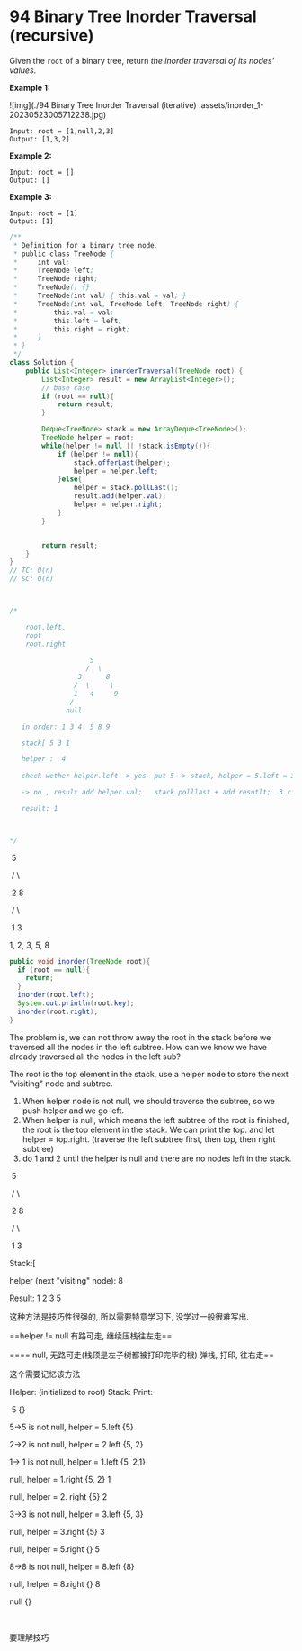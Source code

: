 # 94 Binary Tree Inorder Traversal (recursive)

Given the `root` of a binary tree, return *the inorder traversal of its nodes' values*.

 

**Example 1:**

![img](./94 Binary Tree Inorder Traversal (iterative) .assets/inorder_1-20230523005712238.jpg)

```
Input: root = [1,null,2,3]
Output: [1,3,2]
```

**Example 2:**

```
Input: root = []
Output: []
```

**Example 3:**

```
Input: root = [1]
Output: [1]
```



```java
/**
 * Definition for a binary tree node.
 * public class TreeNode {
 *     int val;
 *     TreeNode left;
 *     TreeNode right;
 *     TreeNode() {}
 *     TreeNode(int val) { this.val = val; }
 *     TreeNode(int val, TreeNode left, TreeNode right) {
 *         this.val = val;
 *         this.left = left;
 *         this.right = right;
 *     }
 * }
 */
class Solution {
    public List<Integer> inorderTraversal(TreeNode root) {
        List<Integer> result = new ArrayList<Integer>();
        // base case
        if (root == null){
            return result;
        }

        Deque<TreeNode> stack = new ArrayDeque<TreeNode>();
        TreeNode helper = root;
        while(helper != null || !stack.isEmpty()){
            if (helper != null){
                stack.offerLast(helper);
                helper = helper.left;
            }else{
                helper = stack.pollLast();
                result.add(helper.val);
                helper = helper.right;
            }
        }


        return result;
    }
}
// TC: O(n)
// SC: O(n)



/*

    root.left,
    root
    root.right

                    5
                   /  \ 
                 3      8
                /  \     \  
                1   4     9 
               / 
              null 

   in order: 1 3 4  5 8 9

   stack[ 5 3 1 

   helper :  4
 
   check wether helper.left -> yes  put 5 -> stack, helper = 5.left = 3

   -> no , result add helper.val;   stack.polllast + add resutlt;  3.right;

   result: 1 



*/
```



​					5

​				 /	\

​				2		8

​			   / \

​			  1	3



1, 2, 3, 5, 8

```java
public void inorder(TreeNode root){
  if (root == null){
    return;
  }
  inorder(root.left);
  System.out.println(root.key);
  inorder(root.right);
}
```



The problem is, we can not throw away the root in the stack before we traversed all the nodes in the left subtree. How can we know we have already traversed all the nodes in the left sub?



The root is the top element in the stack, use a helper node to store the next "visiting" node and subtree.

1. When helper node is not null, we should traverse the subtree, so we push helper and we go left.
2. When helper is null, which means the left subtree of the root is finished, the root is the top element in the stack. We can print the top. and let helper = top.right. (traverse the left subtree first, then top, then right subtree)
3. do 1 and 2 until the helper is null and there are no nodes left in the stack.

​					5

​				 /	 \

​			  2		 8

​			/  \

​	   1      3



Stack:[ 

helper (next "visiting" node): 8

Result: 1 2 3 5



这种方法是技巧性很强的, 所以需要特意学习下, 没学过一般很难写出.



==helper != null 有路可走, 继续压栈往左走==

==== null, 无路可走(栈顶是左子树都被打印完毕的根) 弹栈, 打印, 往右走==

这个需要记忆该方法



Helper: (initialized to root)										Stack:											Print:

​				5																		{}

5->5 is not null, helper = 5.left									{5}

2->2 is not null, helper = 2.left									{5, 2}

1-> 1 is not null, helper = 1.left								   {5, 2,1}

null, helper = 1.right														{5, 2}												1

null, helper = 2. right														{5}												   2

3->3	is not null, helper = 3.left									{5, 3}

null, helper = 3.right														{5}													3

null, helper = 5.right													    {}														5

8->8 is not null, helper = 8.left										{8}

null, helper = 8.right														 {}													8

null																						{}

​	

要理解技巧



